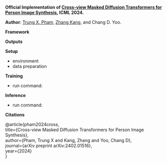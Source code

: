 **Official Implementation of [Cross-view Masked Diffusion Transformers for Person Image Synthesis](https://arxiv.org/abs/2402.01516), ICML 2024.**

**Author**: [Trung X. Pham](https://scholar.google.com/citations?user=4DkPIIAAAAAJ&hl=en), [Zhang Kang](https://scholar.google.com/citations?user=nj19btQAAAAJ&hl=en), and Chang D. Yoo.

**Framework**

**Outputs**

**Setup**
+ environment
+ data preparation

**Training**
+ run command: 

**Inference**
+ run command:

**Citations**

@article{pham2024cross,\
  title={Cross-view Masked Diffusion Transformers for Person Image Synthesis},\
  author={Pham, Trung X and Kang, Zhang and Yoo, Chang D},\
  journal={arXiv preprint arXiv:2402.01516},\
  year={2024}\
}
